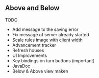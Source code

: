 ## Above and Below  

TODO
 - Add message to the saving error
 - Fix message of server already started
 - Scale rules image with client width 
 - Advancement tracker
 - Refresh houses
 - UI Improvements
 - Key bindings on turn buttons (important)
 - JavaDoc
 - Below & Above view maken
